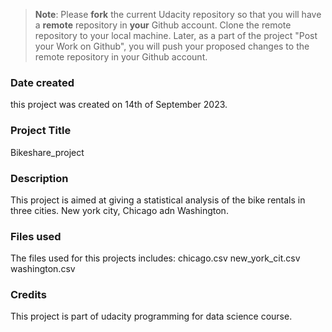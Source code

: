 >**Note**: Please **fork** the current Udacity repository so that you will have a **remote** repository in **your** Github account. Clone the remote repository to your local machine. Later, as a part of the project "Post your Work on Github", you will push your proposed changes to the remote repository in your Github account.

### Date created
this project was created on 14th of September 2023.

### Project Title
Bikeshare_project

### Description
This project is aimed at giving a statistical analysis of the bike rentals in three cities. New york city, Chicago adn Washington.

### Files used
The files used for this projects includes:
chicago.csv
new_york_cit.csv
washington.csv

### Credits
This project is part of udacity programming for data science course.
